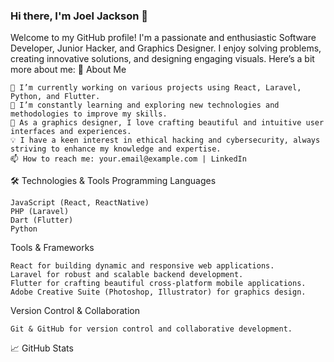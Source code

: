 ### Hi there, I'm Joel Jackson 👋

Welcome to my GitHub profile! I'm a passionate and enthusiastic Software Developer, Junior Hacker, and Graphics Designer. I enjoy solving problems, creating innovative solutions, and designing engaging visuals. Here’s a bit more about me:
🌟 About Me

    🔭 I’m currently working on various projects using React, Laravel, Python, and Flutter.
    🌱 I’m constantly learning and exploring new technologies and methodologies to improve my skills.
    🎨 As a graphics designer, I love crafting beautiful and intuitive user interfaces and experiences.
    💡 I have a keen interest in ethical hacking and cybersecurity, always striving to enhance my knowledge and expertise.
    📫 How to reach me: your.email@example.com | LinkedIn

🛠️ Technologies & Tools
Programming Languages

    JavaScript (React, ReactNative)
    PHP (Laravel)
    Dart (Flutter)
    Python

Tools & Frameworks

    React for building dynamic and responsive web applications.
    Laravel for robust and scalable backend development.
    Flutter for crafting beautiful cross-platform mobile applications.
    Adobe Creative Suite (Photoshop, Illustrator) for graphics design.

Version Control & Collaboration

    Git & GitHub for version control and collaborative development.

📈 GitHub Stats
